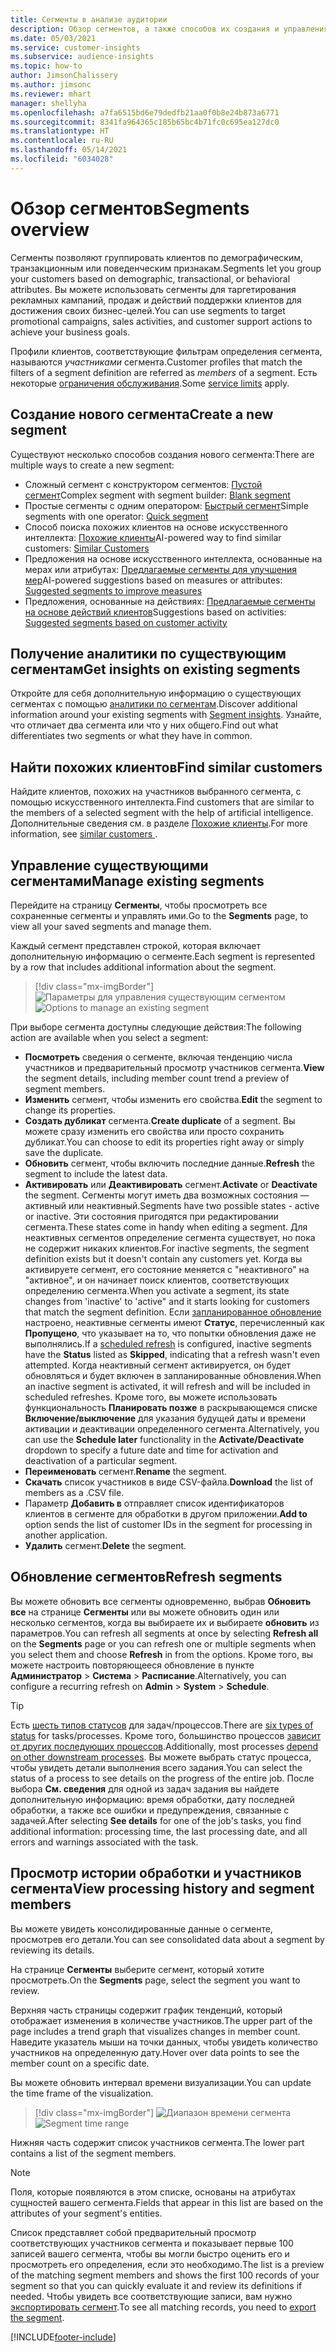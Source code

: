 ```yaml
---
title: Сегменты в анализе аудитории
description: Обзор сегментов, а также способов их создания и управления ими.
ms.date: 05/03/2021
ms.service: customer-insights
ms.subservice: audience-insights
ms.topic: how-to
author: JimsonChalissery
ms.author: jimsonc
ms.reviewer: mhart
manager: shellyha
ms.openlocfilehash: a7fa6515bd6e79dedfb21aa0f0b8e24b873a6771
ms.sourcegitcommit: 8341fa964365c185b65bc4b71fc0c695ea127dc0
ms.translationtype: HT
ms.contentlocale: ru-RU
ms.lasthandoff: 05/14/2021
ms.locfileid: "6034028"
---
```

# <a name="segments-overview"></a><span data-ttu-id="4ebef-103">Обзор сегментов</span><span class="sxs-lookup"><span data-stu-id="4ebef-103">Segments overview</span></span>

<span data-ttu-id="4ebef-104">Сегменты позволяют группировать клиентов по демографическим, транзакционным или поведенческим признакам.</span><span class="sxs-lookup"><span data-stu-id="4ebef-104">Segments let you group your customers based on demographic, transactional, or behavioral attributes.</span></span> <span data-ttu-id="4ebef-105">Вы можете использовать сегменты для таргетирования рекламных кампаний, продаж и действий поддержки клиентов для достижения своих бизнес-целей.</span><span class="sxs-lookup"><span data-stu-id="4ebef-105">You can use segments to target promotional campaigns, sales activities, and customer support actions to achieve your business goals.</span></span>

<span data-ttu-id="4ebef-106">Профили клиентов, соответствующие фильтрам определения сегмента, называются *участниками* сегмента.</span><span class="sxs-lookup"><span data-stu-id="4ebef-106">Customer profiles that match the filters of a segment definition are referred as *members* of a segment.</span></span> <span data-ttu-id="4ebef-107">Есть некоторые [ограничения обслуживания](service-limits.md).</span><span class="sxs-lookup"><span data-stu-id="4ebef-107">Some [service limits](service-limits.md) apply.</span></span>

## <a name="create-a-new-segment"></a><span data-ttu-id="4ebef-108">Создание нового сегмента</span><span class="sxs-lookup"><span data-stu-id="4ebef-108">Create a new segment</span></span>

<span data-ttu-id="4ebef-109">Существуют несколько способов создания нового сегмента:</span><span class="sxs-lookup"><span data-stu-id="4ebef-109">There are multiple ways to create a new segment:</span></span> 

- <span data-ttu-id="4ebef-110">Сложный сегмент с конструктором сегментов: [Пустой сегмент](segment-builder.md#create-a-new-segment)</span><span class="sxs-lookup"><span data-stu-id="4ebef-110">Complex segment with segment builder: [Blank segment](segment-builder.md#create-a-new-segment)</span></span>
- <span data-ttu-id="4ebef-111">Простые сегменты с одним оператором: [Быстрый сегмент](segment-builder.md#quick-segments)</span><span class="sxs-lookup"><span data-stu-id="4ebef-111">Simple segments with one operator: [Quick segment](segment-builder.md#quick-segments)</span></span>
- <span data-ttu-id="4ebef-112">Способ поиска похожих клиентов на основе искусственного интеллекта: [Похожие клиенты](find-similar-customer-segments.md)</span><span class="sxs-lookup"><span data-stu-id="4ebef-112">AI-powered way to find similar customers: [Similar Customers](find-similar-customer-segments.md)</span></span>
- <span data-ttu-id="4ebef-113">Предложения на основе искусственного интеллекта, основанные на мерах или атрибутах: [Предлагаемые сегменты для улучшения мер](suggested-segments.md)</span><span class="sxs-lookup"><span data-stu-id="4ebef-113">AI-powered suggestions based on measures or attributes: [Suggested segments to improve measures](suggested-segments.md)</span></span>
- <span data-ttu-id="4ebef-114">Предложения, основанные на действиях: [Предлагаемые сегменты на основе действий клиентов](suggested-segments-activity.md)</span><span class="sxs-lookup"><span data-stu-id="4ebef-114">Suggestions based on activities: [Suggested segments based on customer activity](suggested-segments-activity.md)</span></span>

## <a name="get-insights-on-existing-segments"></a><span data-ttu-id="4ebef-115">Получение аналитики по существующим сегментам</span><span class="sxs-lookup"><span data-stu-id="4ebef-115">Get insights on existing segments</span></span>

<span data-ttu-id="4ebef-116">Откройте для себя дополнительную информацию о существующих сегментах с помощью [аналитики по сегментам](segment-insights.md).</span><span class="sxs-lookup"><span data-stu-id="4ebef-116">Discover additional information around your existing segments with [Segment insights](segment-insights.md).</span></span> <span data-ttu-id="4ebef-117">Узнайте, что отличает два сегмента или что у них общего.</span><span class="sxs-lookup"><span data-stu-id="4ebef-117">Find out what differentiates two segments or what they have in common.</span></span>

## <a name="find-similar-customers"></a><span data-ttu-id="4ebef-118">Найти похожих клиентов</span><span class="sxs-lookup"><span data-stu-id="4ebef-118">Find similar customers</span></span>

<span data-ttu-id="4ebef-119">Найдите клиентов, похожих на участников выбранного сегмента, с помощью искусственного интеллекта.</span><span class="sxs-lookup"><span data-stu-id="4ebef-119">Find customers that are similar to the members of a selected segment with the help of artificial intelligence.</span></span> <span data-ttu-id="4ebef-120">Дополнительные сведения см. в разделе [Похожие клиенты](find-similar-customer-segments.md).</span><span class="sxs-lookup"><span data-stu-id="4ebef-120">For more information, see [similar customers ](find-similar-customer-segments.md).</span></span>

## <a name="manage-existing-segments"></a><span data-ttu-id="4ebef-121">Управление существующими сегментами</span><span class="sxs-lookup"><span data-stu-id="4ebef-121">Manage existing segments</span></span>

<span data-ttu-id="4ebef-122">Перейдите на страницу **Сегменты**, чтобы просмотреть все сохраненные сегменты и управлять ими.</span><span class="sxs-lookup"><span data-stu-id="4ebef-122">Go to the **Segments** page, to view all your saved segments and manage them.</span></span>

<span data-ttu-id="4ebef-123">Каждый сегмент представлен строкой, которая включает дополнительную информацию о сегменте.</span><span class="sxs-lookup"><span data-stu-id="4ebef-123">Each segment is represented by a row that includes additional information about the segment.</span></span>

> [!div class="mx-imgBorder"]
> <span data-ttu-id="4ebef-124">![Параметры для управления существующим сегментом](media/segments-selected-segment.png "Параметры для управления существующим сегментом")</span><span class="sxs-lookup"><span data-stu-id="4ebef-124">![Options to manage an existing segment](media/segments-selected-segment.png "Options to manage an existing segment")</span></span>

<span data-ttu-id="4ebef-125">При выборе сегмента доступны следующие действия:</span><span class="sxs-lookup"><span data-stu-id="4ebef-125">The following action are available when you select a segment:</span></span>

- <span data-ttu-id="4ebef-126">**Посмотреть** сведения о сегменте, включая тенденцию числа участников и предварительный просмотр участников сегмента.</span><span class="sxs-lookup"><span data-stu-id="4ebef-126">**View** the segment details, including member count trend a preview of segment members.</span></span>
- <span data-ttu-id="4ebef-127">**Изменить** сегмент, чтобы изменить его свойства.</span><span class="sxs-lookup"><span data-stu-id="4ebef-127">**Edit** the segment to change its properties.</span></span>
- <span data-ttu-id="4ebef-128">**Создать дубликат** сегмента.</span><span class="sxs-lookup"><span data-stu-id="4ebef-128">**Create duplicate** of a segment.</span></span> <span data-ttu-id="4ebef-129">Вы можете сразу изменить его свойства или просто сохранить дубликат.</span><span class="sxs-lookup"><span data-stu-id="4ebef-129">You can choose to edit its properties right away or simply save the duplicate.</span></span>
- <span data-ttu-id="4ebef-130">**Обновить** сегмент, чтобы включить последние данные.</span><span class="sxs-lookup"><span data-stu-id="4ebef-130">**Refresh** the segment to include the latest data.</span></span>
- <span data-ttu-id="4ebef-131">**Активировать** или **Деактивировать** сегмент.</span><span class="sxs-lookup"><span data-stu-id="4ebef-131">**Activate** or **Deactivate** the segment.</span></span> <span data-ttu-id="4ebef-132">Сегменты могут иметь два возможных состояния — активный или неактивный.</span><span class="sxs-lookup"><span data-stu-id="4ebef-132">Segments have two possible states - active or inactive.</span></span> <span data-ttu-id="4ebef-133">Эти состояния пригодятся при редактировании сегмента.</span><span class="sxs-lookup"><span data-stu-id="4ebef-133">These states come in handy when editing a segment.</span></span> <span data-ttu-id="4ebef-134">Для неактивных сегментов определение сегмента существует, но пока не содержит никаких клиентов.</span><span class="sxs-lookup"><span data-stu-id="4ebef-134">For inactive segments, the segment definition exists but it doesn't contain any customers yet.</span></span> <span data-ttu-id="4ebef-135">Когда вы активируете сегмент, его состояние меняется с "неактивного" на "активное", и он начинает поиск клиентов, соответствующих определению сегмента.</span><span class="sxs-lookup"><span data-stu-id="4ebef-135">When you activate a segment, its state changes from 'inactive' to 'active" and it starts looking for customers that match the segment definition.</span></span> <span data-ttu-id="4ebef-136">Если [запланированное обновление](system.md#schedule-tab) настроено, неактивные сегменты имеют **Статус**, перечисленный как **Пропущено**, что указывает на то, что попытки обновления даже не выполнялись.</span><span class="sxs-lookup"><span data-stu-id="4ebef-136">If a [scheduled refresh](system.md#schedule-tab) is configured, inactive segments have the **Status** listed as **Skipped**, indicating that a refresh wasn't even attempted.</span></span> <span data-ttu-id="4ebef-137">Когда неактивный сегмент активируется, он будет обновляться и будет включен в запланированные обновления.</span><span class="sxs-lookup"><span data-stu-id="4ebef-137">When an inactive segment is activated, it will refresh and will be included in scheduled refreshes.</span></span>
  <span data-ttu-id="4ebef-138">Кроме того, вы можете использовать функциональность **Планировать позже** в раскрывающемся списке **Включение/выключение** для указания будущей даты и времени активации и деактивации определенного сегмента.</span><span class="sxs-lookup"><span data-stu-id="4ebef-138">Alternatively, you can use the **Schedule later** functionality in the **Activate/Deactivate** dropdown to specify a future date and time for activation and deactivation of a particular segment.</span></span>
- <span data-ttu-id="4ebef-139">**Переименовать** сегмент.</span><span class="sxs-lookup"><span data-stu-id="4ebef-139">**Rename** the segment.</span></span>
- <span data-ttu-id="4ebef-140">**Скачать** список участников в виде CSV-файла.</span><span class="sxs-lookup"><span data-stu-id="4ebef-140">**Download** the list of members as a .CSV file.</span></span>
- <span data-ttu-id="4ebef-141">Параметр **Добавить в** отправляет список идентификаторов клиентов в сегменте для обработки в другом приложении.</span><span class="sxs-lookup"><span data-stu-id="4ebef-141">**Add to** option sends the list of customer IDs in the segment for processing in another application.</span></span>
- <span data-ttu-id="4ebef-142">**Удалить** сегмент.</span><span class="sxs-lookup"><span data-stu-id="4ebef-142">**Delete** the segment.</span></span>

## <a name="refresh-segments"></a><span data-ttu-id="4ebef-143">Обновление сегментов</span><span class="sxs-lookup"><span data-stu-id="4ebef-143">Refresh segments</span></span>

<span data-ttu-id="4ebef-144">Вы можете обновить все сегменты одновременно, выбрав **Обновить все** на странице **Сегменты** или вы можете обновить один или несколько сегментов, когда вы выбираете их и выбираете **обновить** из параметров.</span><span class="sxs-lookup"><span data-stu-id="4ebef-144">You can refresh all segments at once by selecting **Refresh all** on the **Segments** page or you can refresh one or multiple segments when you select them and choose **Refresh** in from the options.</span></span> <span data-ttu-id="4ebef-145">Кроме того, вы можете настроить повторяющееся обновление в пункте **Администратор** > **Система** > **Расписание**.</span><span class="sxs-lookup"><span data-stu-id="4ebef-145">Alternatively, you can configure a recurring refresh on **Admin** > **System** > **Schedule**.</span></span>

> [!TIP]
> <span data-ttu-id="4ebef-146">Есть [шесть типов статусов](system.md#status-types) для задач/процессов.</span><span class="sxs-lookup"><span data-stu-id="4ebef-146">There are [six types of status](system.md#status-types) for tasks/processes.</span></span> <span data-ttu-id="4ebef-147">Кроме того, большинство процессов [зависит от других последующих процессов](system.md#refresh-policies).</span><span class="sxs-lookup"><span data-stu-id="4ebef-147">Additionally, most processes [depend on other downstream processes](system.md#refresh-policies).</span></span> <span data-ttu-id="4ebef-148">Вы можете выбрать статус процесса, чтобы увидеть детали выполнения всего задания.</span><span class="sxs-lookup"><span data-stu-id="4ebef-148">You can select the status of a process to see details on the progress of the entire job.</span></span> <span data-ttu-id="4ebef-149">После выбора **См. сведения** для одной из задач задания вы найдете дополнительную информацию: время обработки, дату последней обработки, а также все ошибки и предупреждения, связанные с задачей.</span><span class="sxs-lookup"><span data-stu-id="4ebef-149">After selecting **See details** for one of the job's tasks, you find additional information: processing time, the last processing date, and all errors and warnings associated with the task.</span></span>

## <a name="view-processing-history-and-segment-members"></a><span data-ttu-id="4ebef-150">Просмотр истории обработки и участников сегмента</span><span class="sxs-lookup"><span data-stu-id="4ebef-150">View processing history and segment members</span></span>

<span data-ttu-id="4ebef-151">Вы можете увидеть консолидированные данные о сегменте, просмотрев его детали.</span><span class="sxs-lookup"><span data-stu-id="4ebef-151">You can see consolidated data about a segment by reviewing its details.</span></span>

<span data-ttu-id="4ebef-152">На странице **Сегменты** выберите сегмент, который хотите просмотреть.</span><span class="sxs-lookup"><span data-stu-id="4ebef-152">On the **Segments** page, select the segment you want to review.</span></span>

<span data-ttu-id="4ebef-153">Верхняя часть страницы содержит график тенденций, который отображает изменения в количестве участников.</span><span class="sxs-lookup"><span data-stu-id="4ebef-153">The upper part of the page includes a trend graph that visualizes changes in member count.</span></span> <span data-ttu-id="4ebef-154">Наведите указатель мыши на точки данных, чтобы увидеть количество участников на определенную дату.</span><span class="sxs-lookup"><span data-stu-id="4ebef-154">Hover over data points to see the member count on a specific date.</span></span>

<span data-ttu-id="4ebef-155">Вы можете обновить интервал времени визуализации.</span><span class="sxs-lookup"><span data-stu-id="4ebef-155">You can update the time frame of the visualization.</span></span>

> [!div class="mx-imgBorder"]
> <span data-ttu-id="4ebef-156">![Диапазон времени сегмента](media/segment-time-range.png "Диапазон времени сегмента")</span><span class="sxs-lookup"><span data-stu-id="4ebef-156">![Segment time range](media/segment-time-range.png "Segment time range")</span></span>

<span data-ttu-id="4ebef-157">Нижняя часть содержит список участников сегмента.</span><span class="sxs-lookup"><span data-stu-id="4ebef-157">The lower part contains a list of the segment members.</span></span>

> [!NOTE]
> <span data-ttu-id="4ebef-158">Поля, которые появляются в этом списке, основаны на атрибутах сущностей вашего сегмента.</span><span class="sxs-lookup"><span data-stu-id="4ebef-158">Fields that appear in this list are based on the attributes of your segment's entities.</span></span>
>
><span data-ttu-id="4ebef-159">Список представляет собой предварительный просмотр соответствующих участников сегмента и показывает первые 100 записей вашего сегмента, чтобы вы могли быстро оценить его и просмотреть его определения, если это необходимо.</span><span class="sxs-lookup"><span data-stu-id="4ebef-159">The list is a preview of the matching segment members and shows the first 100 records of your segment so that you can quickly evaluate it and review its definitions if needed.</span></span> <span data-ttu-id="4ebef-160">Чтобы увидеть все соответствующие записи, вам нужно [экспортировать сегмент](export-destinations.md).</span><span class="sxs-lookup"><span data-stu-id="4ebef-160">To see all matching records, you need to [export the segment](export-destinations.md).</span></span>

[!INCLUDE[footer-include](../includes/footer-banner.md)] 
